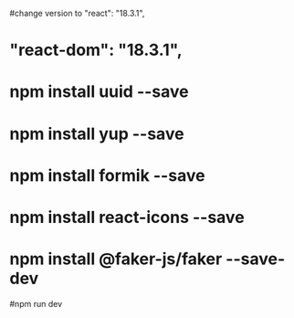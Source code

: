 #change version to "react": "18.3.1",
#    "react-dom": "18.3.1",

# npm install uuid --save
# npm install yup --save
# npm install formik --save
# npm install react-icons --save
# npm install @faker-js/faker --save-dev
#npm run dev
